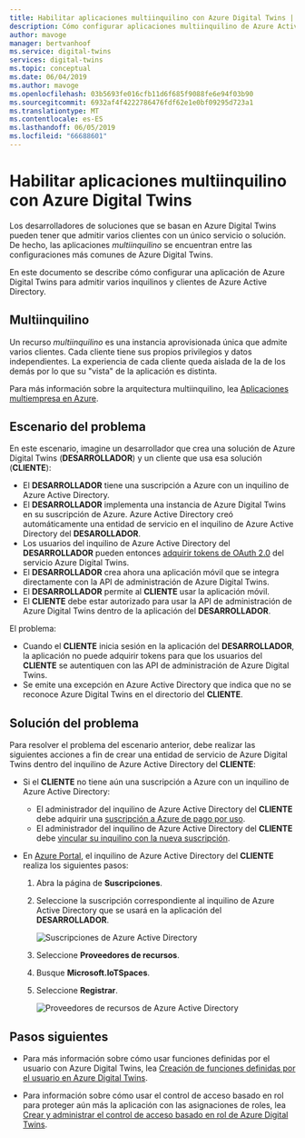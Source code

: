 ```yaml
---
title: Habilitar aplicaciones multiinquilino con Azure Digital Twins | Microsoft Docs
description: Cómo configurar aplicaciones multiinquilino de Azure Active Directory para Azure Digital Twins.
author: mavoge
manager: bertvanhoof
ms.service: digital-twins
services: digital-twins
ms.topic: conceptual
ms.date: 06/04/2019
ms.author: mavoge
ms.openlocfilehash: 03b5693fe016cfb11d6f685f9088fe6e94f03b90
ms.sourcegitcommit: 6932af4f4222786476fdf62e1e0bf09295d723a1
ms.translationtype: MT
ms.contentlocale: es-ES
ms.lasthandoff: 06/05/2019
ms.locfileid: "66688601"
---
```

# <a name="enable-multitenant-applications-with-azure-digital-twins"></a>Habilitar aplicaciones multiinquilino con Azure Digital Twins

Los desarrolladores de soluciones que se basan en Azure Digital Twins pueden tener que admitir varios clientes con un único servicio o solución. De hecho, las aplicaciones *multiinquilino* se encuentran entre las configuraciones más comunes de Azure Digital Twins.

En este documento se describe cómo configurar una aplicación de Azure Digital Twins para admitir varios inquilinos y clientes de Azure Active Directory.

## <a name="multitenancy"></a>Multiinquilino

Un recurso *multiinquilino* es una instancia aprovisionada única que admite varios clientes. Cada cliente tiene sus propios privilegios y datos independientes. La experiencia de cada cliente queda aislada de la de los demás por lo que su "vista" de la aplicación es distinta.

Para más información sobre la arquitectura multiinquilino, lea [Aplicaciones multiempresa en Azure](https://docs.microsoft.com/azure/dotnet-develop-multitenant-applications).

## <a name="problem-scenario"></a>Escenario del problema

En este escenario, imagine un desarrollador que crea una solución de Azure Digital Twins (**DESARROLLADOR**) y un cliente que usa esa solución (**CLIENTE**):

- El **DESARROLLADOR** tiene una suscripción a Azure con un inquilino de Azure Active Directory.
- El **DESARROLLADOR** implementa una instancia de Azure Digital Twins en su suscripción de Azure. Azure Active Directory creó automáticamente una entidad de servicio en el inquilino de Azure Active Directory del **DESAROLLADOR**.
- Los usuarios del inquilino de Azure Active Directory del **DESARROLLADOR** pueden entonces [adquirir tokens de OAuth 2.0](./security-authenticating-apis.md) del servicio Azure Digital Twins.
- El **DESARROLLADOR** crea ahora una aplicación móvil que se integra directamente con la API de administración de Azure Digital Twins.
- El **DESARROLLADOR** permite al **CLIENTE** usar la aplicación móvil.
- El **CLIENTE** debe estar autorizado para usar la API de administración de Azure Digital Twins dentro de la aplicación del **DESARROLLADOR**.

El problema:

- Cuando el **CLIENTE** inicia sesión en la aplicación del **DESARROLLADOR**, la aplicación no puede adquirir tokens para que los usuarios del **CLIENTE** se autentiquen con las API de administración de Azure Digital Twins.
- Se emite una excepción en Azure Active Directory que indica que no se reconoce Azure Digital Twins en el directorio del **CLIENTE**.

## <a name="problem-solution"></a>Solución del problema

Para resolver el problema del escenario anterior, debe realizar las siguientes acciones a fin de crear una entidad de servicio de Azure Digital Twins dentro del inquilino de Azure Active Directory del **CLIENTE**:

- Si el **CLIENTE** no tiene aún una suscripción a Azure con un inquilino de Azure Active Directory:

  - El administrador del inquilino de Azure Active Directory del **CLIENTE** debe adquirir una [suscripción a Azure de pago por uso](https://azure.microsoft.com/offers/ms-azr-0003p/).
  - El administrador del inquilino de Azure Active Directory del **CLIENTE** debe [vincular su inquilino con la nueva suscripción](https://docs.microsoft.com/azure/active-directory/hybrid/whatis-hybrid-identity).

- En [Azure Portal](https://portal.azure.com), el inquilino de Azure Active Directory del **CLIENTE** realiza los siguientes pasos:

  1. Abra la página de **Suscripciones**.
  1. Seleccione la suscripción correspondiente al inquilino de Azure Active Directory que se usará en la aplicación del **DESARROLLADOR**.

     ![Suscripciones de Azure Active Directory][1]

  1. Seleccione **Proveedores de recursos**.
  1. Busque **Microsoft.IoTSpaces**.
  1. Seleccione **Registrar**.

     ![Proveedores de recursos de Azure Active Directory][2]
  
## <a name="next-steps"></a>Pasos siguientes

- Para más información sobre cómo usar funciones definidas por el usuario con Azure Digital Twins, lea [Creación de funciones definidas por el usuario en Azure Digital Twins](./how-to-user-defined-functions.md).

- Para información sobre cómo usar el control de acceso basado en rol para proteger aún más la aplicación con las asignaciones de roles, lea [Crear y administrar el control de acceso basado en rol de Azure Digital Twins](./security-create-manage-role-assignments.md).

<!-- Images -->
[1]: media/multitenant/ad-subscriptions.png
[2]: media/multitenant/ad-resource-providers.png
